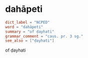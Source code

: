 # dahāpeti

``` toml
dict_label = "NCPED"
word = "dahāpeti"
summary = "of ḍayhati"
grammar_comment = "caus. pr. 3 sg."
see_also = ["ḍayhati"]
```

of ḍayhati

